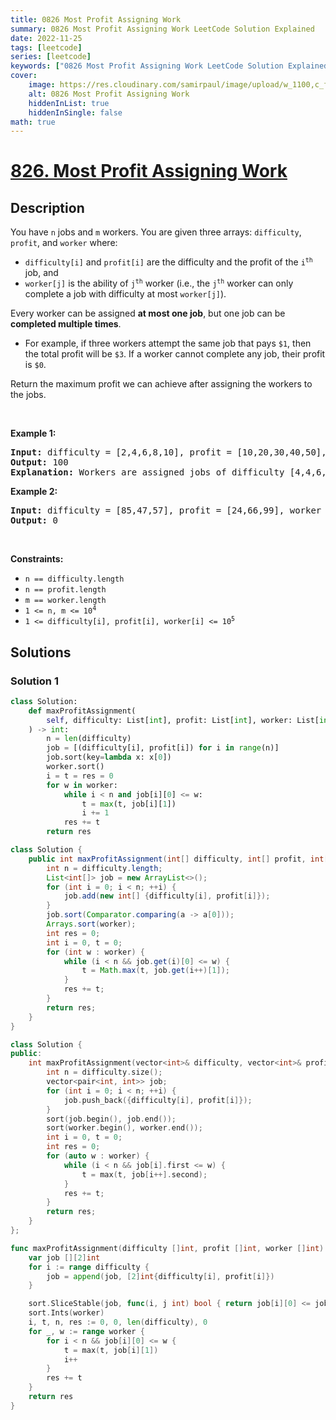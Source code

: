 ```yaml
---
title: 0826 Most Profit Assigning Work
summary: 0826 Most Profit Assigning Work LeetCode Solution Explained
date: 2022-11-25
tags: [leetcode]
series: [leetcode]
keywords: ["0826 Most Profit Assigning Work LeetCode Solution Explained in all languages", "0826 Most Profit Assigning Work", "LeetCode", "leetcode solution in Python3 C++ Java Go PHP Ruby Swift TypeScript Rust C# JavaScript C", "GeeksforGeeks", "InterviewBit", "Coding Ninjas", "HackerRank", "HackerEarth", "CodeChef", "TopCoder", "AlgoExpert", "freeCodeCamp", "Codeforces", "GitHub", "AtCoder", "Samir Paul"]
cover:
    image: https://res.cloudinary.com/samirpaul/image/upload/w_1100,c_fit,co_rgb:FFFFFF,l_text:Arial_75_bold:0826 Most Profit Assigning Work - Solution Explained/problem-solving.webp
    alt: 0826 Most Profit Assigning Work
    hiddenInList: true
    hiddenInSingle: false
math: true
---
```



# [826. Most Profit Assigning Work](https://leetcode.com/problems/most-profit-assigning-work)


## Description

<p>You have <code>n</code> jobs and <code>m</code> workers. You are given three arrays: <code>difficulty</code>, <code>profit</code>, and <code>worker</code> where:</p>

<ul>
	<li><code>difficulty[i]</code> and <code>profit[i]</code> are the difficulty and the profit of the <code>i<sup>th</sup></code> job, and</li>
	<li><code>worker[j]</code> is the ability of <code>j<sup>th</sup></code> worker (i.e., the <code>j<sup>th</sup></code> worker can only complete a job with difficulty at most <code>worker[j]</code>).</li>
</ul>

<p>Every worker can be assigned <strong>at most one job</strong>, but one job can be <strong>completed multiple times</strong>.</p>

<ul>
	<li>For example, if three workers attempt the same job that pays <code>$1</code>, then the total profit will be <code>$3</code>. If a worker cannot complete any job, their profit is <code>$0</code>.</li>
</ul>

<p>Return the maximum profit we can achieve after assigning the workers to the jobs.</p>

<p>&nbsp;</p>
<p><strong class="example">Example 1:</strong></p>

<pre>
<strong>Input:</strong> difficulty = [2,4,6,8,10], profit = [10,20,30,40,50], worker = [4,5,6,7]
<strong>Output:</strong> 100
<strong>Explanation:</strong> Workers are assigned jobs of difficulty [4,4,6,6] and they get a profit of [20,20,30,30] separately.
</pre>

<p><strong class="example">Example 2:</strong></p>

<pre>
<strong>Input:</strong> difficulty = [85,47,57], profit = [24,66,99], worker = [40,25,25]
<strong>Output:</strong> 0
</pre>

<p>&nbsp;</p>
<p><strong>Constraints:</strong></p>

<ul>
	<li><code>n == difficulty.length</code></li>
	<li><code>n == profit.length</code></li>
	<li><code>m == worker.length</code></li>
	<li><code>1 &lt;= n, m &lt;= 10<sup>4</sup></code></li>
	<li><code>1 &lt;= difficulty[i], profit[i], worker[i] &lt;= 10<sup>5</sup></code></li>
</ul>

## Solutions

### Solution 1

<!-- tabs:start -->

```python
class Solution:
    def maxProfitAssignment(
        self, difficulty: List[int], profit: List[int], worker: List[int]
    ) -> int:
        n = len(difficulty)
        job = [(difficulty[i], profit[i]) for i in range(n)]
        job.sort(key=lambda x: x[0])
        worker.sort()
        i = t = res = 0
        for w in worker:
            while i < n and job[i][0] <= w:
                t = max(t, job[i][1])
                i += 1
            res += t
        return res
```

```java
class Solution {
    public int maxProfitAssignment(int[] difficulty, int[] profit, int[] worker) {
        int n = difficulty.length;
        List<int[]> job = new ArrayList<>();
        for (int i = 0; i < n; ++i) {
            job.add(new int[] {difficulty[i], profit[i]});
        }
        job.sort(Comparator.comparing(a -> a[0]));
        Arrays.sort(worker);
        int res = 0;
        int i = 0, t = 0;
        for (int w : worker) {
            while (i < n && job.get(i)[0] <= w) {
                t = Math.max(t, job.get(i++)[1]);
            }
            res += t;
        }
        return res;
    }
}
```

```cpp
class Solution {
public:
    int maxProfitAssignment(vector<int>& difficulty, vector<int>& profit, vector<int>& worker) {
        int n = difficulty.size();
        vector<pair<int, int>> job;
        for (int i = 0; i < n; ++i) {
            job.push_back({difficulty[i], profit[i]});
        }
        sort(job.begin(), job.end());
        sort(worker.begin(), worker.end());
        int i = 0, t = 0;
        int res = 0;
        for (auto w : worker) {
            while (i < n && job[i].first <= w) {
                t = max(t, job[i++].second);
            }
            res += t;
        }
        return res;
    }
};
```

```go
func maxProfitAssignment(difficulty []int, profit []int, worker []int) int {
	var job [][2]int
	for i := range difficulty {
		job = append(job, [2]int{difficulty[i], profit[i]})
	}

	sort.SliceStable(job, func(i, j int) bool { return job[i][0] <= job[j][0] })
	sort.Ints(worker)
	i, t, n, res := 0, 0, len(difficulty), 0
	for _, w := range worker {
		for i < n && job[i][0] <= w {
			t = max(t, job[i][1])
			i++
		}
		res += t
	}
	return res
}
```

<!-- tabs:end -->

<!-- end -->
